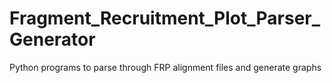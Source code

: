 # Fragment_Recruitment_Plot_Parser_Generator
Python programs to parse through FRP alignment files and generate graphs
